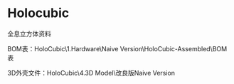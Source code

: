 # Holocubic
全息立方体资料

BOM表：HoloCubic\1.Hardware\Naive Version\HoloCubic-Assembled\BOM表

3D外壳文件：HoloCubic\4.3D Model\改良版Naive Version
